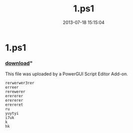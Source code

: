 ﻿---
pid:            4310
parent:         0
children:       
poster:         Anonymous
title:          1.ps1
date:           2013-07-18 15:15:04
format:         posh
---

# 1.ps1

### [download](4310.ps1)"

This file was uploaded by a PowerGUI Script Editor Add-on.

```posh
rerwerwer3rer
erreer
rerewerer
erererer
erererer
erereret
ru
yuytyi
i7uk
k
hk
```
